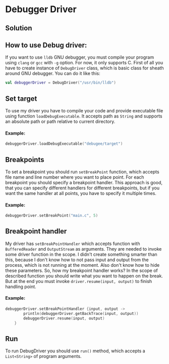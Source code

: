 # Debugger Driver
## Solution

## How to use Debug driver:
If you want to use `lldb` GNU debugger, you must compile your program using `clang` or `gcc` with `-g` option. 
For now, it only supports C. First of all you have to create instance of `DebugDriver` class, which is basic 
class for sheath around GNU debugger. You can do it like this: 
```kotlin
val debuggerDriver = DebugDriver("/usr/bin/lldb")
```

## Set target
To use my driver you have to compile your code and provide executable file using function `loadDebugExecutable`.
It accepts path as `String` and supports an absolute path or path relative to current directory.
#### Example:
```kotlin
debuggerDriver.loadDebugExecutable("debugee/target")
```
## Breakpoints
To set a breakpoint you should run `setBreakPoint` function, which accepts file name and line number where
you want to place point.
For each breakpoint you should specify a breakpoint handler. This approach is good, that you can specify different
handlers for different breakpoints, but if you want the same handler at all points, you have to specify it multiple 
times.
#### Example:
```kotlin
debuggerDriver.setBreakPoint("main.c", 5)
```
## Breakpoint handler
My driver has `setBreakPointHandler` which accepts function with `BufferedReader` and `OutputStream` as arguments.
They are needed to invoke some driver function in the scope. 
I didn't create something smarter than this, because I don't know how to not pass input and output from the process,
which is not running at the moment. Also don't know how to hide these parameters.
So, how my breakpoint handler works? In the scope of described function you should write what you want to happen on
the break. But at the end you must invoke `driver.resume(input, output)` to finish handling point.

#### Example:
```kotlin
debuggerDriver.setBreakPointHandler {input, output ->
        println(debuggerDriver.getBackTrace(input, output))
        debuggerDriver.resume(input, output)
    }
```
## Run
To run DebugDriver you should use `run()` method, which accepts a `List<String>` of program arguments.

